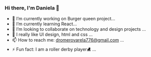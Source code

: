 ### Hi there, I'm Daniela 👋

- 🔭 I’m currently working on Burger queen project...
- 🌱 I’m currently learning React...
- 👯 I’m looking to collaborate on technology and design projects ...
- 🎈 I really like UI design, html and css ...
- 📫 How to reach me: dromerovarela776@gmail.com ...
- ⚡ Fun fact: I am a roller derby player⛸️ ...
